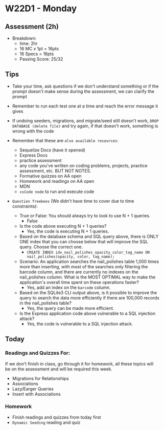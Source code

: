 # W22D1 - Monday

## Assessment (2h)
- Breakdown:
  - time: 2hr
  - 16 MC x 1pt = 16pts 
  - 16 Specs = 16pts
  - Passing Score: 25/32

## Tips
- Take your time, ask questions if we don't understand something or if the prompt doesn't make sense during the assessment, we can clarify the prompt
- Remember to run each test one at a time and reach the error message it gives
- If undoing seeders, migrations, and migrate/seed still doesn't work, `DROP DATABASE (delete file)` and try again, if that doesn't work, something is wrong with the code


- Remember that these are `also available resources`:
  - Sequelize Docs (have it opened)
  - Express Docs 
  - practice assessment
  - any code you've written on coding problems, projects, practice assessment, etc. BUT NOT NOTES.
  - Formative quizzes on AA open
  - Homework and readings on AA open
  - MDN
  - `vsCode node` to run and execute code


- `Question freebees` (We didn't have time to cover due to time constraints):
  - True or False: You should always try to look to use N + 1 queries.
    - False
  - Is the code above executing N + 1 queries?
    - Yes, the code is executing N + 1 queries.
  - Based on the database schema and SQL query above, there is ONLY ONE index that you can choose below that will improve the SQL query. Choose the correct one.
    - `CREATE INDEX idx_nail_polishes_opacity_color_tag_name ON nail_polishes(opacity, color, tag_name);`
  - Scenario: An application searches the nail_polishes table 1,000 times more than inserting, with most of the searches only filtering the barcode column, and there are currently no indexes on the nail_polishes column. What is the MOST OPTIMAL way to make the application's overall time spent on these operations faster?
    - Yes, add an index on the `barcode` column.
  - Based on the SQLite3 CLI output above, is it possible to improve the query to search the data more efficiently if there are 100,000 records in the nail_polishes table?
    - Yes, the query can be made more efficient.
  - Is the Express application code above vulnerable to a SQL injection attack?
    - Yes, the code is vulnerable to a SQL injection attack.



## Today

### Readings and Quizzes For:
If we don't finish in class, go through it for homework, all these topics will be on the assessment and will be required this week.

- Migrations for Relationships
- Associations
- Lazy/Earger Queries
- Insert with Associations

### Homework 
- Finish readings and quizzes from today first
- `Dynamic Seeding` reading and quiz